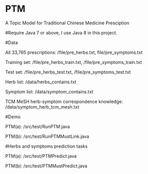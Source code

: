 # PTM
A Topic Model for Traditional Chinese Medicine Presciption

#Require
Java 7 or above, I use Java 8 in this project.


#Data

All 33,765 prescriptions: /file/pre_herbs.txt, file/pre_symptoms.txt

Training set: /file/pre_herbs_train.txt, /file/pre_symptoms_train.txt

Test set: /file/pre_herbs_test.txt, /file/pre_symptoms_test.txt

Herb list: /data/herbs_contains.txt

Symptom list: /data/symptom_contains.txt

TCM MeSH herb-symptom correspondence knowledge: /data/symptom_herb_tcm_mesh.txt

#Demo

PTM(a): /src/test/RunPTM.java

PTM(b): /src/test/RunPTMMustLink.java

#Herbs and symptoms prediction tasks

PTM(a): /src/test/PTMPredict.java

PTM(b): /src/test/PTMMustPredict.java

 


